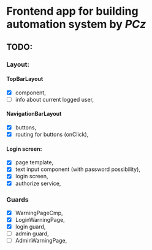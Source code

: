 # Frontend app for building automation system by <i> PCz  </i>


## TODO:

### Layout:

#### TopBarLayout
- [x] component,
- [ ] info about current logged user,

#### NavigationBarLayout
- [x] buttons,
- [x] routing for buttons (onClick),

#### Login screen:
- [x] page template,
- [x] text input component (with password possibility),
- [x] login screen,
- [x] authorize service,

### Guards
- [x] WarningPageCmp,
- [x] LoginWarningPage,
- [x] login guard,
- [ ] admin guard,
- [ ] AdminWarningPage,
